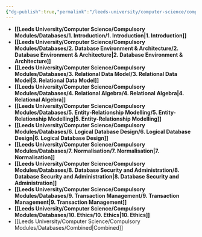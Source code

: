 ```yaml
---
{"dg-publish":true,"permalink":"/leeds-university/computer-science/compulsory-modules/databases/databases/","tags":["Mandatory-Module"]}
---
```



- **[[Leeds University/Computer Science/Compulsory Modules/Databases/1. Introduction/1. Introduction\|1. Introduction]]**
- **[[Leeds University/Computer Science/Compulsory Modules/Databases/2. Database Environment & Architecture/2. Database Environment & Architecture\|2. Database Environment & Architecture]]**
- **[[Leeds University/Computer Science/Compulsory Modules/Databases/3. Relational Data Model/3. Relational Data Model\|3. Relational Data Model]]**
- **[[Leeds University/Computer Science/Compulsory Modules/Databases/4. Relational Algebra/4. Relational Algebra\|4. Relational Algebra]]**
- **[[Leeds University/Computer Science/Compulsory Modules/Databases/5. Entity-Relationship Modelling/5. Entity-Relationship Modelling\|5. Entity-Relationship Modelling]]**
- **[[Leeds University/Computer Science/Compulsory Modules/Databases/6. Logical Database Design/6. Logical Database Design\|6. Logical Database Design]]**
- **[[Leeds University/Computer Science/Compulsory Modules/Databases/7. Normalisation/7. Normalisation\|7. Normalisation]]**
- **[[Leeds University/Computer Science/Compulsory Modules/Databases/8. Database Security and Administration/8. Database Security and Administration\|8. Database Security and Administration]]**
- **[[Leeds University/Computer Science/Compulsory Modules/Databases/9. Transaction Management/9. Transaction Management\|9. Transaction Management]]**
- **[[Leeds University/Computer Science/Compulsory Modules/Databases/10. Ethics/10. Ethics\|10. Ethics]]**
- [[Leeds University/Computer Science/Compulsory Modules/Databases/Combined\|Combined]]


